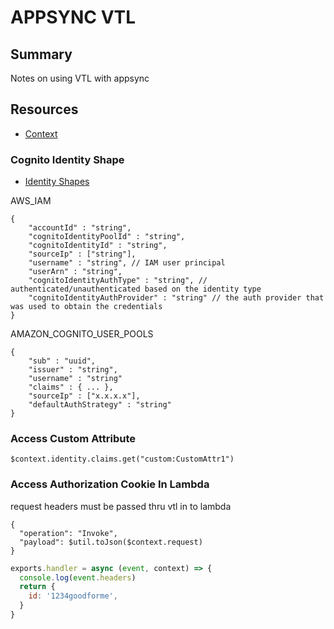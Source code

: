 # APPSYNC VTL

## Summary

Notes on using VTL with appsync

## Resources

- [Context](https://docs.aws.amazon.com/appsync/latest/devguide/resolver-context-reference.html)

### Cognito Identity Shape

- [Identity Shapes](https://docs.aws.amazon.com/appsync/latest/devguide/resolver-context-reference.html#aws-appsync-resolver-context-reference-identity)

AWS_IAM

```
{
    "accountId" : "string",
    "cognitoIdentityPoolId" : "string",
    "cognitoIdentityId" : "string",
    "sourceIp" : ["string"],
    "username" : "string", // IAM user principal
    "userArn" : "string",
    "cognitoIdentityAuthType" : "string", // authenticated/unauthenticated based on the identity type
    "cognitoIdentityAuthProvider" : "string" // the auth provider that was used to obtain the credentials
}
```

AMAZON_COGNITO_USER_POOLS

```
{
    "sub" : "uuid",
    "issuer" : "string",
    "username" : "string"
    "claims" : { ... },
    "sourceIp" : ["x.x.x.x"],
    "defaultAuthStrategy" : "string"
}
```

### Access Custom Attribute

```vtl
$context.identity.claims.get("custom:CustomAttr1")
```

### Access Authorization Cookie In Lambda

request headers must be passed thru vtl in to lambda

```vtl
{
  "operation": "Invoke",
  "payload": $util.toJson($context.request)
}
```

```javascript
exports.handler = async (event, context) => {
  console.log(event.headers)
  return {
    id: '1234goodforme',
  }
}
```
